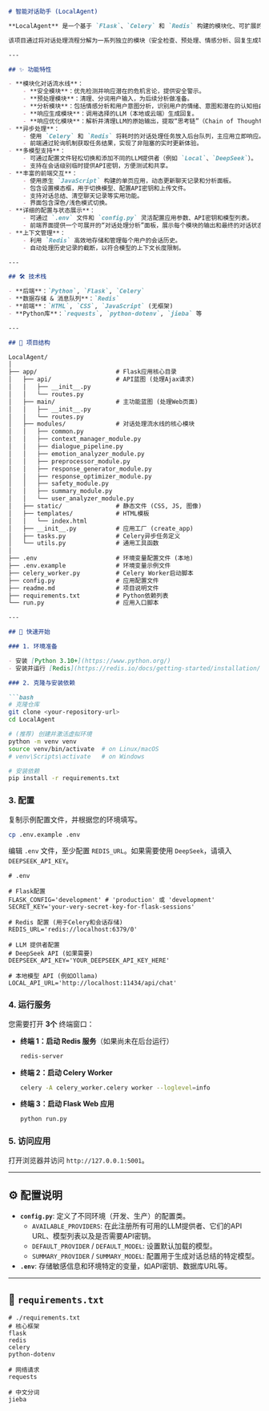 ```markdown
# 智能对话助手 (LocalAgent)

**LocalAgent** 是一个基于 `Flask`、`Celery` 和 `Redis` 构建的模块化、可扩展的智能对话Web应用。它旨在提供一个灵活的框架，用于处理和响应用户输入，同时支持多种大型语言模型（LLM）提供者（如本地部署的Ollama和远程的DeepSeek API）。

该项目通过将对话处理流程分解为一系列独立的模块（安全检查、预处理、情感分析、回复生成等），实现了高度的解耦和可维护性。利用 `Celery` 进行异步任务处理，确保了长时间运行的LLM请求不会阻塞用户界面，从而提供了流畅的交互体验。

---

## ✨ 功能特性

- **模块化对话流水线**：
    - **安全模块**：优先检测并响应潜在的危机言论，提供安全警示。
    - **预处理模块**：清理、分词用户输入，为后续分析做准备。
    - **分析模块**：包括情感分析和用户意图分析，识别用户的情绪、意图和潜在的认知扭曲。
    - **响应生成模块**：调用选择的LLM（本地或云端）生成回复。
    - **响应优化模块**：解析并清理LLM的原始输出，提取“思考链”（Chain of Thought）等元数据。
- **异步处理**：
    - 使用 `Celery` 和 `Redis` 将耗时的对话处理任务放入后台队列，主应用立即响应。
    - 前端通过轮询机制获取任务结果，实现了非阻塞的实时更新体验。
- **多模型支持**：
    - 可通过配置文件轻松切换和添加不同的LLM提供者（例如 `Local`、`DeepSeek`）。
    - 支持在会话级别临时提供API密钥，方便测试和共享。
- **丰富的前端交互**：
    - 使用原生 `JavaScript` 构建的单页应用，动态更新聊天记录和分析面板。
    - 包含设置模态框，用于切换模型、配置API密钥和上传文件。
    - 支持对话总结、清空聊天记录等实用功能。
    - 界面包含深色/浅色模式切换。
- **详细的配置与状态展示**：
    - 可通过 `.env` 文件和 `config.py` 灵活配置应用参数、API密钥和模型列表。
    - 前端界面提供一个可展开的“对话处理分析”面板，展示每个模块的输出和最终的对话状态，便于调试和理解。
- **上下文管理**：
    - 利用 `Redis` 高效地存储和管理每个用户的会话历史。
    - 自动处理历史记录的截断，以符合模型的上下文长度限制。

---

## 🛠️ 技术栈

- **后端**：`Python`, `Flask`, `Celery`
- **数据存储 & 消息队列**：`Redis`
- **前端**：`HTML`, `CSS`, `JavaScript` (无框架)
- **Python库**：`requests`, `python-dotenv`, `jieba` 等

---

## 📂 项目结构

LocalAgent/
│
├── app/                      # Flask应用核心目录
│   ├── api/                  # API蓝图 (处理Ajax请求)
│   │   ├── __init__.py
│   │   └── routes.py
│   ├── main/                 # 主功能蓝图 (处理Web页面)
│   │   ├── __init__.py
│   │   └── routes.py
│   ├── modules/              # 对话处理流水线的核心模块
│   │   ├── common.py
│   │   ├── context_manager_module.py
│   │   ├── dialogue_pipeline.py
│   │   ├── emotion_analyzer_module.py
│   │   ├── preprocessor_module.py
│   │   ├── response_generator_module.py
│   │   ├── response_optimizer_module.py
│   │   ├── safety_module.py
│   │   ├── summary_module.py
│   │   └── user_analyzer_module.py
│   ├── static/               # 静态文件 (CSS, JS, 图像)
│   ├── templates/            # HTML模板
│   │   └── index.html
│   ├── __init__.py           # 应用工厂 (create_app)
│   ├── tasks.py              # Celery异步任务定义
│   └── utils.py              # 通用工具函数
│
├── .env                      # 环境变量配置文件 (本地)
├── .env.example              # 环境变量示例文件
├── celery_worker.py          # Celery Worker启动脚本
├── config.py                 # 应用配置文件
├── readme.md                 # 项目说明文件
├── requirements.txt          # Python依赖列表
└── run.py                    # 应用入口脚本

---

## 🚀 快速开始

### 1. 环境准备

- 安装 [Python 3.10+](https://www.python.org/)
- 安装并运行 [Redis](https://redis.io/docs/getting-started/installation/)

### 2. 克隆与安装依赖

```bash
# 克隆仓库
git clone <your-repository-url>
cd LocalAgent

# (推荐) 创建并激活虚拟环境
python -m venv venv
source venv/bin/activate  # on Linux/macOS
# venv\Scripts\activate   # on Windows

# 安装依赖
pip install -r requirements.txt
```

### 3. 配置

复制示例配置文件，并根据您的环境填写。

```bash
cp .env.example .env
```

编辑 `.env` 文件，至少配置 `REDIS_URL`。如果需要使用 `DeepSeek`，请填入 `DEEPSEEK_API_KEY`。

```env
# .env

# Flask配置
FLASK_CONFIG='development' # 'production' 或 'development'
SECRET_KEY='your-very-secret-key-for-flask-sessions'

# Redis 配置 (用于Celery和会话存储)
REDIS_URL='redis://localhost:6379/0'

# LLM 提供者配置
# DeepSeek API (如果需要)
DEEPSEEK_API_KEY='YOUR_DEEPSEEK_API_KEY_HERE'

# 本地模型 API (例如Ollama)
LOCAL_API_URL='http://localhost:11434/api/chat'
```

### 4. 运行服务

您需要打开 **3个** 终端窗口：

- **终端 1：启动 Redis 服务**（如果尚未在后台运行）
  ```bash
  redis-server
  ```

- **终端 2：启动 Celery Worker**
  ```bash
  celery -A celery_worker.celery worker --loglevel=info
  ```

- **终端 3：启动 Flask Web 应用**
  ```bash
  python run.py
  ```

### 5. 访问应用

打开浏览器并访问 `http://127.0.0.1:5001`。

---

## ⚙️ 配置说明

- **`config.py`**: 定义了不同环境（开发、生产）的配置类。
    - `AVAILABLE_PROVIDERS`: 在此注册所有可用的LLM提供者、它们的API URL、模型列表以及是否需要API密钥。
    - `DEFAULT_PROVIDER` / `DEFAULT_MODEL`: 设置默认加载的模型。
    - `SUMMARY_PROVIDER` / `SUMMARY_MODEL`: 配置用于生成对话总结的特定模型。
- **`.env`**: 存储敏感信息和环境特定的变量，如API密钥、数据库URL等。

---
## 📄 `requirements.txt`
```
# ./requirements.txt
# 核心框架
flask
redis
celery
python-dotenv

# 网络请求
requests

# 中文分词
jieba
```
